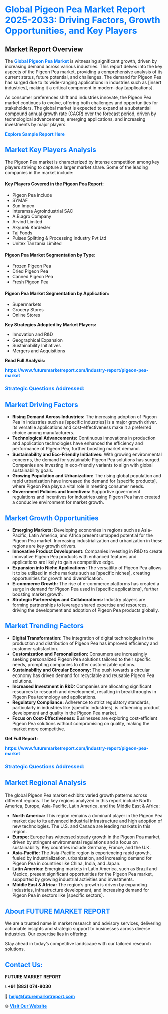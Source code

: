 <h1 style="color: #007BFF;">Global Pigeon Pea Market Report 2025-2033: Driving Factors, Growth Opportunities, and Key Players</h1>

<section id="overview">
<h2>Market Report Overview</h2>
<p>The <a href="https://www.futuremarketreport.com/industry-report/pigeon-pea-market" style="color: #007BFF; text-decoration: none;"><strong>Global Pigeon Pea Market</strong></a> is witnessing significant growth, driven by increasing demand across various industries. This report delves into the key aspects of the Pigeon Pea market, providing a comprehensive analysis of its current status, future potential, and challenges. The demand for Pigeon Pea has surged due to its wide-ranging applications in industries such as [insert industries], making it a critical component in modern-day [applications].</p>
<p>As consumer preferences shift and industries innovate, the Pigeon Pea market continues to evolve, offering both challenges and opportunities for stakeholders. The global market is expected to expand at a substantial compound annual growth rate (CAGR) over the forecast period, driven by technological advancements, emerging applications, and increasing investments by major players.</p>
</section>

<section id="overview">
<p><a href="https://www.futuremarketreport.com/request-sample/reportId=99086" style="color: #007BFF; text-decoration: none;"><strong>Explore Sample Report Here</strong></a></p>
</section>

<section id="key-players">
<h2 style="color: #007BFF;">Market Key Players Analysis</h2>
<p>The Pigeon Pea market is characterized by intense competition among key players striving to capture a larger market share. Some of the leading companies in the market include:</p>
<h4>Key Players Covered in the Pigeon Pea Report:</h4>
<ul><li>Pigeon Pea include</li><li>SYMAF</li><li>Sun Impex</li><li>Interamsa Agroindustrial SAC</li><li>A.B.agro Company</li><li>Arvind Limited</li><li>Akyurek Kardesler</li><li>Taj Foods</li><li>Pulses Splitting &amp; Processing Industry Pvt Ltd</li><li>Unitex Tanzania Limited</li></ul>
<h4>Pigeon Pea Market Segmentation by Type:</h4>
<ul><li>Frozen Pigeon Pea</li><li>Dried Pigeon Pea</li><li>Canned Pigeon Pea</li><li>Fresh Pigeon Pea</li></ul>

<h4>Pigeon Pea Market Segmentation by Application:</h4>
<ul><li>Supermarkets</li><li>Grocery Stores</li><li>Online Stores</li></ul>
<p><strong>Key Strategies Adopted by Market Players:</strong></p>
<ul>
<li>Innovation and R&D</li>
<li>Geographical Expansion</li>
<li>Sustainability Initiatives</li>
<li>Mergers and Acquisitions</li>
</ul>
</section>

<section>
<p><strong>Read Full Analysis: </strong></p><a href="https://www.futuremarketreport.com/industry-report/pigeon-pea-market" style="color: #007BFF; text-decoration: none;"><strong>https://www.futuremarketreport.com/industry-report/pigeon-pea-market</strong></a>
<h3 style="color: #007BFF;">Strategic Questions Addressed:</h3>
</section>

<section id="driving-factors">
<h2 style="color: #007BFF;">Market Driving Factors</h2>
<ul>
<li><strong>Rising Demand Across Industries:</strong> The increasing adoption of Pigeon Pea in industries such as [specific industries] is a major growth driver. Its versatile applications and cost-effectiveness make it a preferred choice among manufacturers.</li>
<li><strong>Technological Advancements:</strong> Continuous innovations in production and application technologies have enhanced the efficiency and performance of Pigeon Pea, further boosting market demand.</li>
<li><strong>Sustainability and Eco-Friendly Initiatives:</strong> With growing environmental concerns, the demand for sustainable Pigeon Pea solutions has surged. Companies are investing in eco-friendly variants to align with global sustainability goals.</li>
<li><strong>Growing Population and Urbanization:</strong> The rising global population and rapid urbanization have increased the demand for [specific products], where Pigeon Pea plays a vital role in meeting consumer needs.</li>
<li><strong>Government Policies and Incentives:</strong> Supportive government regulations and incentives for industries using Pigeon Pea have created a conducive environment for market growth.</li>
</ul>
</section>

<section id="growth-opportunities">
<h2 style="color: #007BFF;">Market Growth Opportunities</h2>
<ul>
<li><strong>Emerging Markets:</strong> Developing economies in regions such as Asia-Pacific, Latin America, and Africa present untapped potential for the Pigeon Pea market. Increasing industrialization and urbanization in these regions are key growth drivers.</li>
<li><strong>Innovative Product Development:</strong> Companies investing in R&D to create innovative Pigeon Pea products with enhanced features and applications are likely to gain a competitive edge.</li>
<li><strong>Expansion into Niche Applications:</strong> The versatility of Pigeon Pea allows it to be utilized in niche markets such as [specific niches], creating opportunities for growth and diversification.</li>
<li><strong>E-commerce Growth:</strong> The rise of e-commerce platforms has created a surge in demand for Pigeon Pea used in [specific applications], further boosting market growth.</li>
<li><strong>Strategic Partnerships and Collaborations:</strong> Industry players are forming partnerships to leverage shared expertise and resources, driving the development and adoption of Pigeon Pea products globally.</li>
</ul>
</section>

<section id="trending-factors">
<h2 style="color: #007BFF;">Market Trending Factors</h2>
<ul>
<li><strong>Digital Transformation:</strong> The integration of digital technologies in the production and distribution of Pigeon Pea has improved efficiency and customer satisfaction.</li>
<li><strong>Customization and Personalization:</strong> Consumers are increasingly seeking personalized Pigeon Pea solutions tailored to their specific needs, prompting companies to offer customizable options.</li>
<li><strong>Sustainability and Circular Economy:</strong> The push towards a circular economy has driven demand for recyclable and reusable Pigeon Pea solutions.</li>
<li><strong>Increased Investment in R&D:</strong> Companies are allocating significant resources to research and development, resulting in breakthroughs in Pigeon Pea technology and applications.</li>
<li><strong>Regulatory Compliance:</strong> Adherence to strict regulatory standards, particularly in industries like [specific industries], is influencing product development and quality in the Pigeon Pea market.</li>
<li><strong>Focus on Cost-Effectiveness:</strong> Businesses are exploring cost-efficient Pigeon Pea solutions without compromising on quality, making the market more competitive.</li>
</ul>
</section>

<section>
<p><strong>Get Full Report: </strong></p><a href="https://www.futuremarketreport.com/industry-report/pigeon-pea-market" style="color: #007BFF; text-decoration: none;"><strong>https://www.futuremarketreport.com/industry-report/pigeon-pea-market</strong></a>
<h3 style="color: #007BFF;">Strategic Questions Addressed:</h3>
</section>


<section id="regional-analysis">
<h2 style="color: #007BFF;">Market Regional Analysis</h2>
<p>The global Pigeon Pea market exhibits varied growth patterns across different regions. The key regions analyzed in this report include North America, Europe, Asia-Pacific, Latin America, and the Middle East & Africa:</p>
<ul>
<li><strong>North America:</strong> This region remains a dominant player in the Pigeon Pea market due to its advanced industrial infrastructure and high adoption of new technologies. The U.S. and Canada are leading markets in this region.</li>
<li><strong>Europe:</strong> Europe has witnessed steady growth in the Pigeon Pea market, driven by stringent environmental regulations and a focus on sustainability. Key countries include Germany, France, and the U.K.</li>
<li><strong>Asia-Pacific:</strong> The Asia-Pacific region is experiencing rapid growth, fueled by industrialization, urbanization, and increasing demand for Pigeon Pea in countries like China, India, and Japan.</li>
<li><strong>Latin America:</strong> Emerging markets in Latin America, such as Brazil and Mexico, present significant opportunities for the Pigeon Pea market, supported by growing industrial activities and investments.</li>
<li><strong>Middle East & Africa:</strong> The region’s growth is driven by expanding industries, infrastructure development, and increasing demand for Pigeon Pea in sectors like [specific sectors].</li>
</ul>
</section>

<footer>
<h2 style="color: #007BFF;">About FUTURE MARKET REPORT</h2>
<p>We are a trusted name in market research and advisory services, delivering actionable insights and strategic support to businesses across diverse industries. Our expertise lies in offering:</p>

<p>Stay ahead in today’s competitive landscape with our tailored research solutions.</p>

<h2 style="color: #007BFF;">Contact Us:</h2>
<p><strong>FUTURE MARKET REPORT</strong></p>
<p>📞 <strong>+91 (883) 074-8030</strong></p>
<p>📧 <strong><a href="mailto:help@futuremarketreport.com" style="color: #007BFF;">help@futuremarketreport.com</a></strong></p>
<p>🌐 <strong><a href="https://www.futuremarketreport.com/" style="color: #007BFF;">Visit Our Website</a></strong></p>
</footer>
